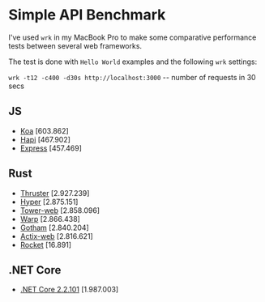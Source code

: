 # Simple API Benchmark

I've used `wrk` in my MacBook Pro to make some comparative performance tests between several web frameworks.

The test is done with `Hello World` examples and the following `wrk` settings:

`wrk -t12 -c400 -d30s http://localhost:3000` -- number of requests in 30 secs

## JS

- [Koa](https://koajs.com/) [603.862]
- [Hapi](https://hapijs.com/) [467.902]
- [Express](http://expressjs.com/) [457.469]

## Rust

- [Thruster](https://github.com/trezm/Thruster) [2.927.239]
- [Hyper](https://hyper.rs) [2.875.151]
- [Tower-web](https://github.com/carllerche/tower-web) [2.858.096]
- [Warp](https://github.com/seanmonstar/warp) [2.866.438]
- [Gotham](https://gotham.rs/) [2.840.204]
- [Actix-web](https://actix.rs/) [2.816.621]
- [Rocket](https://rocket.rs/) [16.891]

## .NET Core

- [.NET Core 2.2.101](https://dotnet.github.io/) [1.987.003]
